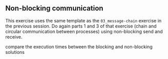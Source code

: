## Non-blocking communication

This exercise uses the same template as the `03_message-chain` exercise 
in the previous session. Do again parts 1 and 3 of that exercise (chain and 
circular communication between processes) using non-blocking send and receive.

compare the execution times between the blocking and non-blocking solutions


